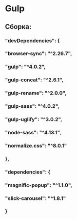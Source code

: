 # Gulp

## Сборка:  
### "devDependencies": {
 ###   "browser-sync": "^2.26.7",
  ###  "gulp": "^4.0.2",
  ###  "gulp-concat": "^2.6.1",
  ###  "gulp-rename": "^2.0.0",
  ###  "gulp-sass": "^4.0.2",
  ###  "gulp-uglify": "^3.0.2",
  ###  "node-sass": "^4.13.1",
  ###  "normalize.css": "^8.0.1"
 ### },
  ### "dependencies": {
  ###  "magnific-popup": "^1.1.0",
  ###  "slick-carousel": "^1.8.1"
  ### }
